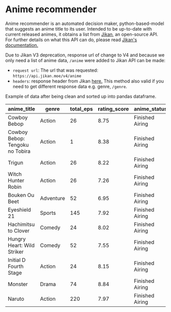 # Anime recommender

Anime recommender is an automated decision maker, python-based-model that suggests an anime title to its user. Intended to be up-to-date with current released animes, it obtains a list from [Jikan](https://github.com/jikan-me/jikan),  an open-source API. For further details on what this API can do, please read [Jikan's
documentation.](https://jikan.docs.apiary.io/#) 


Due to Jikan V3 deprecation, response url of change to V4 and because we only need a list of anime data, `/anime` were added to Jikan API can be made:
-	`request url`: The url that was requested: `https://api.jikan.moe/v4/anime`
-	`headers`: response header from Jikan [here.](https://jikan.docs.apiary.io/#introduction/information/caching)
This method also valid if you need to get different response data e.g. genre, `/genre`.

Example of data after being clean and sorted up into pandas dataframe. 

| anime_title   | genre         | total_eps  | rating_score | anime_status |
| ------------- | ------------- | ------------- | ------------- | ------------- |
| Cowboy Bebop  | Action | 26  | 8.75  | Finished Airing  |
| Cowboy Bebop: Tengoku no Tobira	| Action	| 1 |	8.38	| Finished Airing |
|	Trigun	| Action	| 26	| 8.22	| Finished Airing |
|	Witch Hunter Robin|	Action|	26|	7.26|	Finished Airing|
|	Bouken Ou Beet	|Adventure	|52	|6.95|	Finished Airing|
| Eyeshield 21	|Sports	|145|	7.92|	Finished Airing|
|Hachimitsu to Clover	|Comedy	|24|	8.02	|Finished Airing|
|Hungry Heart: Wild Striker	|Comedy	|52|	7.55|	Finished Airing|
|Initial D Fourth Stage|	Action	|24|	8.15	|Finished Airing|
|Monster	|Drama|	74	|8.84|	Finished Airing|
|Naruto	|Action	|220	|7.97	|Finished Airing|
